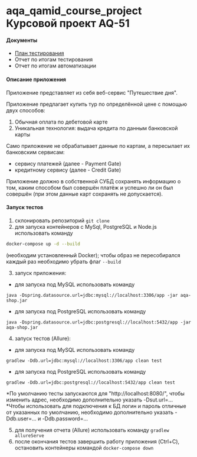 # aqa_qamid_course_project Курсовой проект AQ-51
#### Документы
 - [План тестирования](https://github.com/LSOrlova/aqa_qamid_course_project/blob/main/docs/plan.md)
 - Отчет по итогам тестирования
 - Отчет по итогам автоматизации
 
#### Описание приложения
Приложение представляет из себя веб-сервис "Путешествие дня".

Приложение предлагает купить тур по определённой цене с помощью двух способов:

1. Обычная оплата по дебетовой карте
2. Уникальная технология: выдача кредита по данным банковской карты

Само приложение не обрабатывает данные по картам, а пересылает их банковским сервисам:

 - сервису платежей (далее - Payment Gate)
 - кредитному сервису (далее - Credit Gate)
 
Приложение должно в собственной СУБД сохранять информацию о том, каким способом был совершён платёж и успешно ли он был совершён (при этом данные карт сохранять не допускается).
 
#### Запуск тестов

 1. склонировать репозиторий ```git clone ```
 2. для запуска контейнеров с MySql, PostgreSQL и Node.js использовать команду 
 ```sh
 docker-compose up -d --build 
 ```
 (необходим установленный Docker); чтобы образ не пересобирался каждый раз необходимо убрать флаг ```--build```
 
 3. запуск приложения:
   - для запуска под MySQL использовать команду
 
 ```java -Dspring.datasource.url=jdbc:mysql://localhost:3306/app -jar aqa-shop.jar```
 
   - для запуска под PostgreSQL использовать команду 
   
   ```java -Dspring.datasource.url=jdbc:postgresql://localhost:5432/app -jar aqa-shop.jar```
   

4. запуск тестов (Allure):
  - для запуска под MySQL использовать команду 
   
   ```gradlew -Ddb.url=jdbc:mysql://localhost:3306/app clean test```
   

   - для запуска под PostgreSQL использовать команду 
    
   ```gradlew -Ddb.url=jdbc:postgresql://localhost:5432/app clean test```

*По умолчанию тесты запускаются для "http://localhost:8080/", чтобы изменить адрес, необходимо дополнительно указать -Dsut.url=...
*Чтобы использовать для подключения к БД логин и пароль отличные от указанных по умолчанию, необходимо дополнительно указать -Ddb.user=... и -Ddb.password=...

5. для получения отчета (Allure) использовать команду ```gradlew allureServe```
6. после окончания тестов завершить работу приложения (Ctrl+C), остановить контейнеры командой ```docker-compose down```
